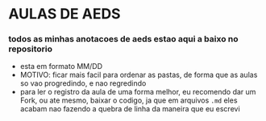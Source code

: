 # AULAS DE AEDS

### todos as minhas anotacoes de aeds estao aqui a baixo no repositorio

- esta em formato MM/DD
- MOTIVO: ficar mais facil para ordenar as pastas, de forma que as aulas so vao progredindo, e nao regredindo
- para ler o registro da aula de uma forma melhor, eu recomendo dar um Fork, ou ate mesmo, baixar o codigo, ja que em arquivos ```.md``` eles acabam nao fazendo a quebra de linha da maneira que eu escrevi